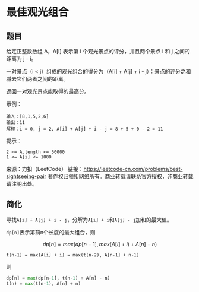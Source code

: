 # 最佳观光组合

## 题目
给定正整数数组 A，A[i] 表示第 i 个观光景点的评分，并且两个景点 i 和 j 之间的距离为 j - i。

一对景点（i < j）组成的观光组合的得分为（A[i] + A[j] + i - j）：景点的评分之和减去它们两者之间的距离。

返回一对观光景点能取得的最高分。

示例：
```
输入：[8,1,5,2,6]
输出：11
解释：i = 0, j = 2, A[i] + A[j] + i - j = 8 + 5 + 0 - 2 = 11
```

提示：

```
2 <= A.length <= 50000
1 <= A[i] <= 1000
```

来源：力扣（LeetCode）
链接：https://leetcode-cn.com/problems/best-sightseeing-pair
著作权归领扣网络所有。商业转载请联系官方授权，非商业转载请注明出处。

## 简化

寻找`A[i] + A[j] + i - j`，分解为`A[i] + i`和`A[j] - j`加和的最大值。

`dp[n]`表示第前n个长度的最大组合，则

$$
dp[n] = max(dp[n-1], max(A[i] + i) + A[n] - n)
$$

`t(n-1) = max(A[i] + i) = max(t(n-2), A[n-1] + n-1)`

则

```python
dp[n] = max(dp[n-1], t(n-1) + A[n] - n)
t(n) = max(t(n-1), A[n] + n)
```